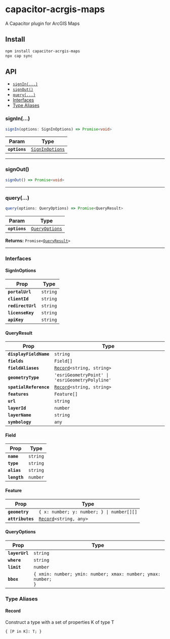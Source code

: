 # capacitor-acrgis-maps

A Capacitor plugin for ArcGIS Maps

## Install

```bash
npm install capacitor-acrgis-maps
npx cap sync
```

## API

<docgen-index>

* [`signIn(...)`](#signin)
* [`signOut()`](#signout)
* [`query(...)`](#query)
* [Interfaces](#interfaces)
* [Type Aliases](#type-aliases)

</docgen-index>

<docgen-api>
<!--Update the source file JSDoc comments and rerun docgen to update the docs below-->

### signIn(...)

```typescript
signIn(options: SignInOptions) => Promise<void>
```

| Param         | Type                                                    |
| ------------- | ------------------------------------------------------- |
| **`options`** | <code><a href="#signinoptions">SignInOptions</a></code> |

--------------------


### signOut()

```typescript
signOut() => Promise<void>
```

--------------------


### query(...)

```typescript
query(options: QueryOptions) => Promise<QueryResult>
```

| Param         | Type                                                  |
| ------------- | ----------------------------------------------------- |
| **`options`** | <code><a href="#queryoptions">QueryOptions</a></code> |

**Returns:** <code>Promise&lt;<a href="#queryresult">QueryResult</a>&gt;</code>

--------------------


### Interfaces


#### SignInOptions

| Prop              | Type                |
| ----------------- | ------------------- |
| **`portalUrl`**   | <code>string</code> |
| **`clientId`**    | <code>string</code> |
| **`redirectUrl`** | <code>string</code> |
| **`licenseKey`**  | <code>string</code> |
| **`apiKey`**      | <code>string</code> |


#### QueryResult

| Prop                   | Type                                                            |
| ---------------------- | --------------------------------------------------------------- |
| **`displayFieldName`** | <code>string</code>                                             |
| **`fields`**           | <code>Field[]</code>                                            |
| **`fieldAliases`**     | <code><a href="#record">Record</a>&lt;string, string&gt;</code> |
| **`geometryType`**     | <code>'esriGeometryPoint' \| 'esriGeometryPolyline'</code>      |
| **`spatialReference`** | <code><a href="#record">Record</a>&lt;string, string&gt;</code> |
| **`features`**         | <code>Feature[]</code>                                          |
| **`url`**              | <code>string</code>                                             |
| **`layerId`**          | <code>number</code>                                             |
| **`layerName`**        | <code>string</code>                                             |
| **`symbology`**        | <code>any</code>                                                |


#### Field

| Prop         | Type                |
| ------------ | ------------------- |
| **`name`**   | <code>string</code> |
| **`type`**   | <code>string</code> |
| **`alias`**  | <code>string</code> |
| **`length`** | <code>number</code> |


#### Feature

| Prop             | Type                                                         |
| ---------------- | ------------------------------------------------------------ |
| **`geometry`**   | <code>{ x: number; y: number; } \| number[][]</code>         |
| **`attributes`** | <code><a href="#record">Record</a>&lt;string, any&gt;</code> |


#### QueryOptions

| Prop           | Type                                                                     |
| -------------- | ------------------------------------------------------------------------ |
| **`layerUrl`** | <code>string</code>                                                      |
| **`where`**    | <code>string</code>                                                      |
| **`limit`**    | <code>number</code>                                                      |
| **`bbox`**     | <code>{ xmin: number; ymin: number; xmax: number; ymax: number; }</code> |


### Type Aliases


#### Record

Construct a type with a set of properties K of type T

<code>{ [P in K]: T; }</code>

</docgen-api>
